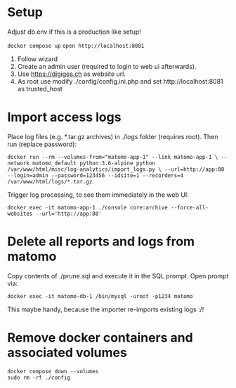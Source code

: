 # Setup
Adjust db.env if this is a production like setup!

`docker compose up`
`open http://localhost:8081`

1. Follow wizard
1. Create an admin user (required to login to web ui afterwards).
1. Use https://digiges.ch as website url.
1. As root use modify ./config/config.ini.php and set http://localhost:8081 as trusted_host

# Import access logs
Place log files (e.g. *.tar.gz archives) in ./logs folder (requires root). Then run (replace password):

`docker run --rm --volumes-from="matomo-app-1" --link matomo-app-1 \
    --network matomo_default python:3.6-alpine python /var/www/html/misc/log-analytics/import_logs.py \
    --url=http://app:80 --login=admin --password=123456 --idsite=1 --recorders=4 /var/www/html/logs/*.tar.gz`


Trigger log processing, to see them immediately in the web UI:

`docker exec -it matomo-app-1 ./console core:archive --force-all-websites --url='http://app:80'`


# Delete all reports and logs from matomo
Copy contents of ./prune.sql and execute it in the SQL prompt. Open prompt via:

`docker exec -it matomo-db-1 /bin/mysql -uroot -p1234 matomo`

This maybe handy, because the importer re-imports existing logs :/!

# Remove docker containers and associated volumes

```
docker compose down --volumes
sudo rm -rf ./config
```